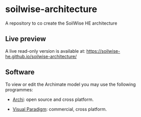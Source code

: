 # soilwise-architecture
A repository to co create the SoilWise HE architecture

## Live preview
A live read-only version is available at: https://soilwise-he.github.io/soilwise-architecture/

## Software

To view or edit the Archimate model you may use the following programmes:

- [Archi](https://www.archimatetool.com/): open source and cross platform.

- [Visual Paradigm](https://www.visual-paradigm.com/): commercial, cross platform.

